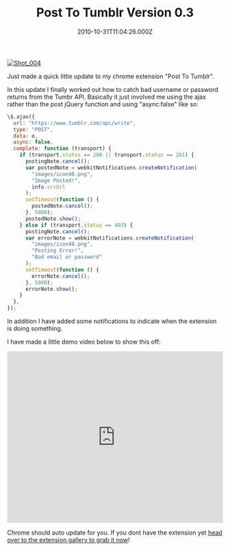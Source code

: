 ﻿---
coverImage: /images/fallback-post-header.png
date: "2010-10-31T11:04:26.000Z"
tags:
  - browser
  - chrome
  - extension
  - javascript
  - notification
  - plugin
  - update
  - upgrade
  - version
  - video
title: Post To Tumblr Version 0.3
oldUrl: /post-to-tumbr/post-to-tumblr-version-0-3
---

[![](https://www.mikecann.blog/wp-content/uploads/2010/10/Shot_004.png "Shot_004")](https://www.mikecann.blog/wp-content/uploads/2010/10/Shot_004.png)

Just made a quick little update to my chrome extension "Post To Tumblr".

<!-- more -->

In this update I finally worked out how to catch bad username or password returns from the Tumbr API. Basically it just involved me using the ajax rather than the post jQuery function and using "async:false" like so:

```javascript
\$.ajax({
  url: "https://www.tumblr.com/api/write",
  type: "POST",
  data: o,
  async: false,
  complete: function (transport) {
    if (transport.status == 200 || transport.status == 201) {
      postingNote.cancel();
      var postedNote = webkitNotifications.createNotification(
        "images/icon48.png",
        "Image Posted!",
        info.srcUrl
      );
      setTimeout(function () {
        postedNote.cancel();
      }, 5000);
      postedNote.show();
    } else if (transport.status == 403) {
      postingNote.cancel();
      var errorNote = webkitNotifications.createNotification(
        "images/icon48.png",
        "Posting Error!",
        "Bad email or password"
      );
      setTimeout(function () {
        errorNote.cancel();
      }, 5000);
      errorNote.show();
    }
  },
});
```

In addition I have added some notifications to indicate when the extension is doing something.

I have made a little demo video below to show this off:

<iframe width="100%" height="400" src="https://www.youtube.com/embed/Rr7JxuUmZt8" frameborder="0" allow="accelerometer; autoplay; clipboard-write; encrypted-media; gyroscope; picture-in-picture" allowfullscreen></iframe>

Chrome should auto update for you. If you dont have the extension yet [head over to the extension gallery to grab it now](https://chrome.google.com/extensions/detail/dbpicbbcpanckagpdjflgojlknomoiah)!
